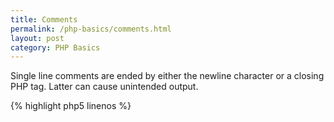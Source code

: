 ```yaml
---
title: Comments 
permalink: /php-basics/comments.html
layout: post 
category: PHP Basics
---
```


Single line comments are ended by either the newline character or a closing PHP tag. Latter can cause unintended output.

{% highlight php5 linenos %}
<?php
// This is a single line comment

# This is also a single line comment
{% endhighlight %}

{% highlight php5 linenos %}
<?php
/*
This is a multi-line
comment
*/
{% endhighlight %}

{% highlight php5 linenos %}
<?php
/**
* API Documentation Example
*
* @param string $bar
*/
function foo($bar) { }
{% endhighlight %}

